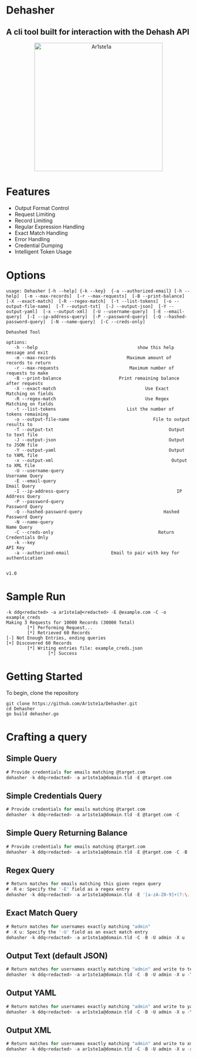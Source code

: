 # Dehasher
## A cli tool built for interaction with the Dehash API

<div align="center">
    <img src="https://img.wanman.io/fUSu0/SaCUyEMe87.png/raw" style="width: 350px; height: auto" alt="Ar1ste1a" title="Ar1ste1a Offensive Security">
</div>

# Features
- Output Format Control
- Request Limiting
- Record Limiting
- Regular Expression Handling
- Exact Match Handling
- Error Handling
- Credential Dumping
- Intelligent Token Usage
# Options

```bash-session
usage: Dehasher [-h --help] {-k --key}  {-a --authorized-email} [-h --help]  [-m --max-records]  [-r --max-requests]  [-B --print-balance]  [-X --exact-match]  [-R --regex-match]  [-t --list-tokens]  [-o --output-file-name]  [-T --output-txt]  [-J --output-json]  [-Y --output-yaml]  [-x --output-xml]  [-U --username-query]  [-E --email-query]  [-I --ip-address-query]  [-P --password-query]  [-Q --hashed-password-query]  [-N --name-query]  [-C --creds-only]

Dehashed Tool

options:
   -h --help                                      show this help message and exit
   -m --max-records                           Maximum amount of records to return
   -r --max-requests                           Maximum number of requests to make
   -B --print-balance                      Print remaining balance after requests
   -X --exact-match                                  Use Exact Matching on fields
   -R --regex-match                                  Use Regex Matching on fields
   -t --list-tokens                           List the number of tokens remaining
   -o --output-file-name                                File to output results to
   -T --output-txt                                            Output to text file
   -J --output-json                                           Output to JSON file
   -Y --output-yaml                                           Output to YAML file
   -x --output-xml                                             Output to XML file
   -U --username-query                                             Username Query
   -E --email-query                                                   Email Query
   -I --ip-address-query                                         IP Address Query
   -P --password-query                                             Password Query
   -Q --hashed-password-query                               Hashed Password Query
   -N --name-query                                                     Name Query
   -C --creds-only                                        Return Credentials Only
   -k --key                                                               API Key
   -a --authorized-email                Email to pair with key for authentication


v1.0
```

# Sample Run
```bash-session
-k ddq<redacted> -a ar1ste1a@<redacted> -E @example.com -C -o example_creds
Making 3 Requests for 10000 Records (30000 Total)
        [*] Performing Request...
        [*] Retrieved 60 Records
[-] Not Enough Entries, ending queries
[+] Discovered 60 Records
        [*] Writing entries file: example_creds.json
                [*] Success

```

# Getting Started

To begin, clone the repository
``` bash-session
git clone https://github.com/Ar1ste1a/Dehasher.git
cd Dehasher
go build dehasher.go
```

# Crafting a query

## Simple Query
``` go
# Provide credentials for emails matching @target.com
dehasher -k ddq<redacted> -a ar1ste1a@domain.tld -E @target.com
```

## Simple Credentials Query
``` go
# Provide credentials for emails matching @target.com
dehasher -k ddq<redacted> -a ar1ste1a@domain.tld -E @target.com -C
```

## Simple Query Returning Balance
``` go
# Provide credentials for emails matching @target.com
dehasher -k ddq<redacted> -a ar1ste1a@domain.tld -E @target.com -C -B
```

## Regex Query
``` go
# Return matches for emails matching this given regex query
# -R e: Specify the '-E' field as a regex entry
dehasher -k ddq<redacted> -a ar1ste1a@domain.tld -E '[a-zA-Z0-9]+(?:\.[a-zA-Z0-9]+)?@target.com' -C -B -R e
```

## Exact Match Query
``` go
# Return matches for usernames exactly matching "admin"
# -X u: Specify the '-U' field as an exact match entry
dehasher -k ddq<redacted> -a ar1ste1a@domain.tld -C -B -U admin -X u
```

## Output Text (default JSON)
``` go
# Return matches for usernames exactly matching "admin" and write to text file 'admins_file.txt'
dehasher -k ddq<redacted> -a ar1ste1a@domain.tld -C -B -U admin -X u -T -o admins_file
```

## Output YAML
``` go
# Return matches for usernames exactly matching "admin" and write to yaml file 'admins_file.yaml'
dehasher -k ddq<redacted> -a ar1ste1a@domain.tld -C -B -U admin -X u -Y -o admins_file
```

## Output XML
``` go
# Return matches for usernames exactly matching "admin" and write to xml file 'admins_file.xml'
dehasher -k ddq<redacted> -a ar1ste1a@domain.tld -C -B -U admin -X u -x -o admins_file
```

